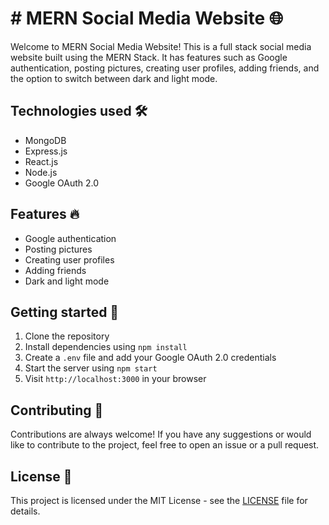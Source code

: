 # # MERN Social Media Website 🌐

Welcome to MERN Social Media Website! This is a full stack social media website built using the MERN Stack. It has features such as Google authentication, posting pictures, creating user profiles, adding friends, and the option to switch between dark and light mode.

## Technologies used 🛠️

- MongoDB
- Express.js
- React.js
- Node.js
- Google OAuth 2.0

## Features 🔥

- Google authentication
- Posting pictures
- Creating user profiles
- Adding friends
- Dark and light mode

## Getting started 🚀

1. Clone the repository
2. Install dependencies using `npm install`
3. Create a `.env` file and add your Google OAuth 2.0 credentials
4. Start the server using `npm start`
5. Visit `http://localhost:3000` in your browser

## Contributing 👥

Contributions are always welcome! If you have any suggestions or would like to contribute to the project, feel free to open an issue or a pull request.

## License 📜

This project is licensed under the MIT License - see the [LICENSE](LICENSE) file for details.
